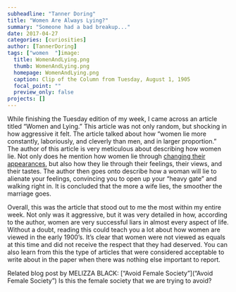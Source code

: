 ```yaml
---
subheadline: "Tanner Doring"
title: "Women Are Always Lying?"
summary: "Someone had a bad breakup..."
date: 2017-04-27
categories: [curiosities]
author: [TannerDoring]
tags: ["women  "]image:
  title: WomenAndLying.png
  thumb: WomenAndLying.png
  homepage: WomenAndLying.png
  caption: Clip of the Column from Tuesday, August 1, 1905
  focal_point: ""
  preview_only: false
projects: []
---
```

While finishing the Tuesday edition of my week, I came across an article titled “Women and Lying.” This article was not only random, but shocking in how aggressive it felt. The article talked about how “women lie more constantly, laboriously, and cleverly than men, and in larger proportion.” The author of this article is very meticulous about describing how women lie. Not only does he mention how women lie through [changing their appearances](http://www.vintagevictorian.com/costume_1905.html), but also how they lie through their feelings, their views, and their tastes. The author then goes onto describe how a woman will lie to alienate your feelings, convincing you to open up your “heavy gate” and walking right in.  It is concluded that the more a wife lies, the smoother the marriage goes.

Overall, this was the article that stood out to me the most within my entire week. Not only was it aggressive, but it was very detailed in how, according to the author, women are very successful liars in almost every aspect of life. Without a doubt, reading this could teach you a lot about how women are viewed in the early 1900’s. It’s clear that women were not viewed as equals at this time and did not receive the respect that they had deserved. You can also learn from this the type of articles that were considered acceptable to write about in the paper when there was nothing else important to report.

Related blog post by MELIZZA BLACK: [“Avoid Female Society”](“Avoid Female Society”) Is this the female society that we are trying to avoid?
